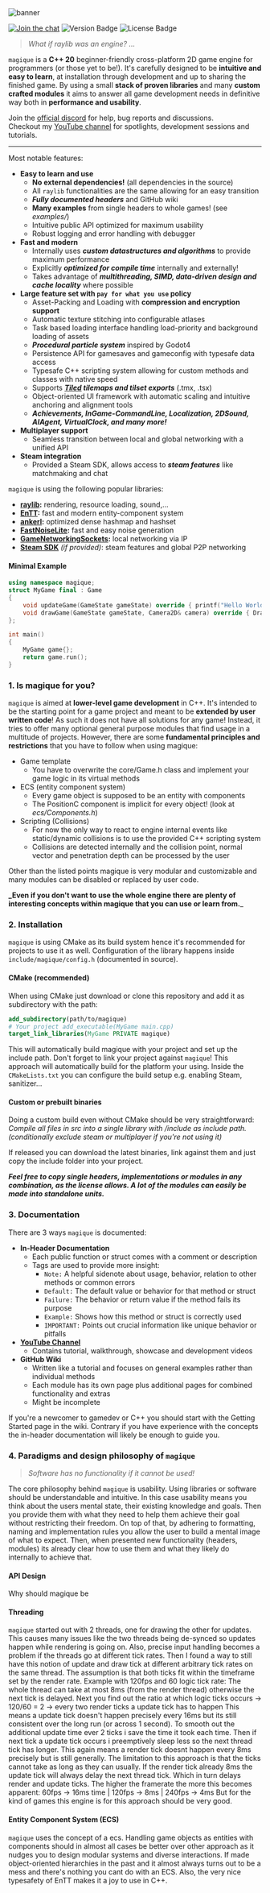 <img src="logos/magique_banner.png" title="banner"/>

[![Join the chat](https://img.shields.io/badge/discord-join-7289DA.svg?logo=discord&longCache=true&style=flat)](https://discord.gg/YAsvnxAmX7)
![Version Badge](https://img.shields.io/badge/Version:-0.8.0-blue)
![License Badge](https://img.shields.io/github/license/gk646/magique)

> _What if raylib was an engine? ..._

`magique` is a **C++ 20** beginner-friendly cross-platform 2D game engine for programmers (or those yet to be!).
It's carefully designed to be **intuitive and easy to learn**, at installation through development and up to sharing the
finished game. By using a small **stack of proven libraries** and many **custom crafted modules** it aims to answer all
game development needs in definitive way both in **performance and usability**.

Join the [official discord](https://discord.gg/YAsvnxAmX7) for help, bug reports and discussions.  
Checkout my [YouTube channel](https://www.youtube.com/@gk646-yt) for spotlights, development sessions
and tutorials.

---

Most notable features:

- **Easy to learn and use**
    - **No external dependencies!** (all dependencies in the source)
    - All `raylib` functionalities are the same allowing for an easy transition
    - _**_Fully documented headers_**_ and GitHub wiki
    - **Many examples** from single headers to whole games! (see _examples/_)
    - Intuitive public API optimized for maximum usability
    - Robust logging and error handling with debugger
- **Fast and modern**
    - Internally uses _**custom datastructures and algorithms**_ to provide maximum performance
    - Explicitly _**optimized for compile time**_ internally and externally!
    - Takes advantage of _**multithreading, SIMD, data-driven design and cache locality**_ where possible
- **Large feature set with `pay for what you use` policy**
    - Asset-Packing and Loading with **compression and encryption support**
    - Automatic texture stitching into configurable atlases
    - Task based loading interface handling load-priority and background loading of assets
    - _**Procedural particle system**_ inspired by Godot4
    - Persistence API for gamesaves and gameconfig with typesafe data access
    - Typesafe C++ scripting system allowing for custom methods and classes with native speed
    - Supports _**[Tiled](https://www.mapeditor.org/) tilemaps and tilset exports**_ (.tmx, .tsx)
    - Object-oriented UI framework with automatic scaling and intuitive anchoring and alignment tools
    - _**Achievements, InGame-CommandLine, Localization, 2DSound, AIAgent, VirtualClock, and many more!**_
- **Multiplayer support**
    - Seamless transition between local and global networking with a unified API
- **Steam integration**
    - Provided a Steam SDK, allows access to _**steam features**_ like matchmaking and chat

`magique` is using the following popular libraries:

- **[raylib](https://github.com/raysan5/raylib):** rendering, resource loading, sound,...
- **[EnTT](https://github.com/skypjack/entt):** fast and modern entity-component system
- **[ankerl](https://github.com/martinus/unordered_dense):** optimized dense hashmap and hashset
- **[FastNoiseLite](https://github.com/Auburn/FastNoiseLite):** fast and easy noise generation
- **[GameNetworkingSockets](https://github.com/ValveSoftware/GameNetworkingSockets):** local networking via IP
- **[Steam SDK](https://partner.steamgames.com/)** _(if provided)_:  steam features and global P2P networking

#### Minimal Example

```c++
using namespace magique;
struct MyGame final : Game
{
    void updateGame(GameState gameState) override { printf("Hello World!\n"); }
    void drawGame(GameState gameState, Camera2D& camera) override { DrawRectangle(0, 0, 50, 50, RED); }
};

int main()
{
    MyGame game{};
    return game.run();
}
```

### 1. Is magique for you?

`magique` is aimed at **lower-level game development** in C++. It's intended to be the starting point for a game project
and meant to be **extended by user written code**!
As such it does not have all solutions for any game! Instead, it tries to offer many optional general purpose
modules that find usage in a multitude of projects. However, there are some **fundamental principles and restrictions**
that you have to follow when using magique:

- Game template
    - You have to overwrite the core/Game.h class and implement your game logic in its virtual methods
- ECS (entity component system)
    - Every game object is supposed to be an entity with components
    - The PositionC component is implicit for every object! (look at _ecs/Components.h_)
- Scripting (Collisions)
    - For now the only way to react to engine internal events like static/dynamic collisions is to use the provided C++
      scripting system
    - Collisions are detected internally and the collision point, normal vector and penetration depth can be processed
      by the user

Other than the listed points magique is very modular and customizable and many modules can be disabled or replaced by
user code.

**_Even if you don't want to use the whole engine there are plenty of interesting concepts within magique that you can use or learn from.**_

### 2. Installation

`magique` is using CMake as its build system hence it's recommended for projects to use it as well.
Configuration of the library happens inside `include/magique/config.h` (documented in source).

#### CMake (recommended)

When using CMake just download or clone this repository and add it as subdirectory with the path:

```cmake
add_subdirectory(path/to/magique)
# Your project add_executable(MyGame main.cpp)
target_link_libraries(MyGame PRIVATE magique)
```

This will automatically build magique with your project and set up the include path. Don't forget to link your project
against `magique`! This approach will automatically build for the platform your using.
Inside the `CMakeLists.txt` you can configure the build setup e.g. enabling Steam, sanitizer...

####  Custom or prebuilt binaries

Doing a custom build even without CMake should be very straightforward:  
_Compile all files in src into a single library with /include as include path._ _(conditionally exclude steam or multiplayer if you're not using it)_

If released you can download the latest binaries, link against them and just copy the include folder into your project.

_**Feel free to copy single headers, implementations or modules in any combination, as the license allows. A lot of the
modules can easily be made into standalone units.**_

### 3. Documentation

There are 3 ways `magique` is documented:

- **In-Header Documentation**
    - Each public function or struct comes with a comment or description
    - Tags are used to provide more insight:
        - `Note:` A helpful sidenote about usage, behavior, relation to other methods or common errors
        - `Default:` The default value or behavior for that method or struct
        - `Failure:` The behavior or return value if the method fails its purpose
        - `Example:` Shows how this method or struct is correctly used
        - `IMPORTANT:` Points out crucial information like unique behavior or pitfalls
- **[YouTube Channel](https://www.youtube.com/@gk646-yt)**
    - Contains tutorial, walkthrough, showcase and development videos
- **GitHub Wiki**
    - Written like a tutorial and focuses on general examples rather than individual methods
    - Each module has its own page plus additional pages for combined functionality and extras
    - Might be incomplete

If you're a newcomer to gamedev or C++ you should start with the Getting Started page in the wiki.
Contrary if you have experience with the concepts the in-header documentation will likely be enough to guide you.

### 4. Paradigms and design philosophy of `magique`

> *Software has no functionality if it cannot be used!*

The core philosophy behind `magique` is usability. Using libraries or software should be understandable and intuitive.
In this case usability means you think about the users mental state, their existing knowledge and goals. Then you provide them with what they need to help them achieve their goal without restricting their freedom. On top of that, by adhering to formatting, naming and implementation rules you allow the user to build a mental image of what to expect. Then, when presented new functionality (headers, modules) its already clear how to use them and what they likely do internally to achieve that.


#### API Design

Why should magique be

#### Threading
`magique` started out with 2 threads, one for drawing the other for updates. This causes many issues like the two threads being de-synced so updates happen while rendering is going on. Also, precise input handling becomes a problem if the threads go at different tick rates.
Then I found a way to still have this notion of update and draw tick at different arbitrary tick rates on the same thread.
The assumption is that both ticks fit within the timeframe set by the render rate.
Example with 120fps and 60 logic tick rate:
The whole thread can take at most 8ms (from the render thread) otherwise the next tick is delayed.
Next you find out the ratio at which logic ticks occurs -> 120/60 = 2 -> every two render ticks a update tick has to happen
This means a update tick doesn't happen precisely every 16ms but its still consistent over the long run (or across 1 second).
To smooth out the additional update time ever 2 ticks i save the time it took each time. Then if next tick a update tick occurs i preemptively sleep less so the next thread tick has longer. This again means a render tick doesnt happen every 8ms precisely but is still generally.
The limitation to this approach is that the ticks cannot take as long as they can usually. If the render tick already 8ms the update tick will always delay the next thread tick. Which in turn delays render and update ticks.
The higher the framerate the more this becomes apparent: 60fps -> 16ms time  | 120fps -> 8ms | 240fps -> 4ms
But for the kind of games this engine is for this approach should be very good.

#### Entity Component System (ECS)

`magique` uses the concept of a ecs. Handling game objects as entities with components should in almost all cases be better over other approach as it nudges you to design modular systems and diverse interactions. If made object-oriented hierarchies in the past and it almost always turns out to be a mess and there's nothing you cant do with an ECS. Also, the very nice typesafety of EnTT makes it a joy to use in C++.
